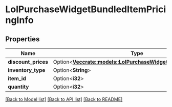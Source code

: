 # LolPurchaseWidgetBundledItemPricingInfo

## Properties

Name | Type | Description | Notes
------------ | ------------- | ------------- | -------------
**discount_prices** | Option<[**Vec<crate::models::LolPurchaseWidgetDiscountPricingInfo>**](LolPurchaseWidgetDiscountPricingInfo.md)> |  | [optional]
**inventory_type** | Option<**String**> |  | [optional]
**item_id** | Option<**i32**> |  | [optional]
**quantity** | Option<**i32**> |  | [optional]

[[Back to Model list]](../README.md#documentation-for-models) [[Back to API list]](../README.md#documentation-for-api-endpoints) [[Back to README]](../README.md)


